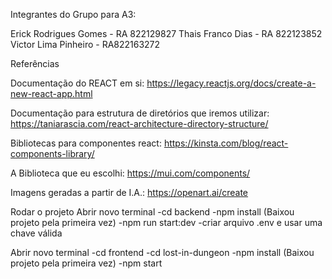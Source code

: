 Integrantes do Grupo para A3:

Erick Rodrigues Gomes - RA 822129827 
Thais Franco Dias     - RA 822123852 
Victor Lima Pinheiro  - RA822163272


Referências

Documentação do REACT em si:
https://legacy.reactjs.org/docs/create-a-new-react-app.html

Documentação para estrutura de diretórios que iremos utilizar:
https://taniarascia.com/react-architecture-directory-structure/

Bibliotecas para componentes react:
https://kinsta.com/blog/react-components-library/

A Biblioteca que eu escolhi:
https://mui.com/components/

Imagens geradas a partir de I.A.:
https://openart.ai/create


Rodar o projeto
Abrir novo terminal
-cd backend
-npm install (Baixou projeto pela primeira vez)
-npm run start:dev
-criar arquivo .env e usar uma chave válida

Abrir novo terminal
-cd frontend
-cd lost-in-dungeon
-npm install (Baixou projeto pela primeira vez)
-npm start
